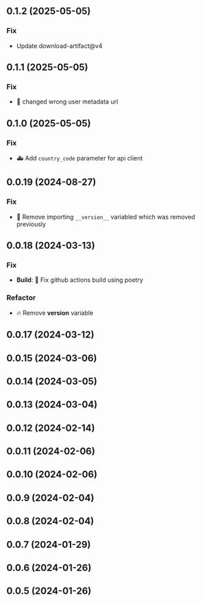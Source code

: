 ## 0.1.2 (2025-05-05)

### Fix

- Update download-artifact@v4

## 0.1.1 (2025-05-05)

### Fix

- :bug: changed wrong user metadata url

## 0.1.0 (2025-05-05)

### Fix

- :ambulance: Add `country_code` parameter for api client

## 0.0.19 (2024-08-27)

### Fix

- :bug: Remove importing `__version__` variabled which was removed previously

## 0.0.18 (2024-03-13)

### Fix

- **Build**: :bug: Fix github actions build using poetry

### Refactor

- :fire: Remove __version__ variable

## 0.0.17 (2024-03-12)

## 0.0.15 (2024-03-06)

## 0.0.14 (2024-03-05)

## 0.0.13 (2024-03-04)

## 0.0.12 (2024-02-14)

## 0.0.11 (2024-02-06)

## 0.0.10 (2024-02-06)

## 0.0.9 (2024-02-04)

## 0.0.8 (2024-02-04)

## 0.0.7 (2024-01-29)

## 0.0.6 (2024-01-26)

## 0.0.5 (2024-01-26)
